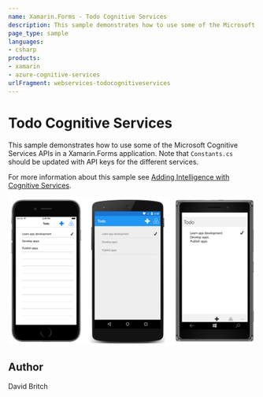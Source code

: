 ```yaml
---
name: Xamarin.Forms - Todo Cognitive Services
description: This sample demonstrates how to use some of the Microsoft Cognitive Services APIs in a Xamarin.Forms application. Note that Constants.cs should be...
page_type: sample
languages:
- csharp
products:
- xamarin
- azure-cognitive-services
urlFragment: webservices-todocognitiveservices
---
```

# Todo Cognitive Services

This sample demonstrates how to use some of the Microsoft Cognitive Services APIs in a Xamarin.Forms application. Note that `Constants.cs` should be updated with API keys for the different services.

For more information about this sample see [Adding Intelligence with Cognitive Services](https://docs.microsoft.com/xamarin/xamarin-forms/data-cloud/azure-cognitive-services/introduction).

![Todo Cognitive Services application screenshot](Screenshots/01All.png "Todo Cognitive Services application screenshot")

## Author

David Britch
